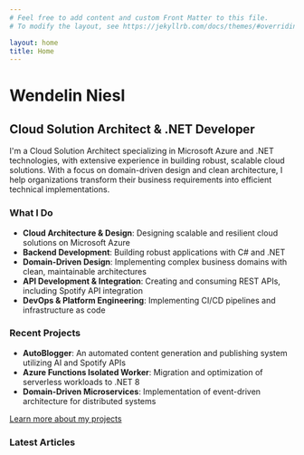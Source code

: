 ```yaml
---
# Feel free to add content and custom Front Matter to this file.
# To modify the layout, see https://jekyllrb.com/docs/themes/#overriding-theme-defaults

layout: home
title: Home
---
```


# Wendelin Niesl

## Cloud Solution Architect & .NET Developer

I'm a Cloud Solution Architect specializing in Microsoft Azure and .NET technologies, with extensive experience in building robust, scalable cloud solutions. With a focus on domain-driven design and clean architecture, I help organizations transform their business requirements into efficient technical implementations.

### What I Do

- **Cloud Architecture & Design**: Designing scalable and resilient cloud solutions on Microsoft Azure
- **Backend Development**: Building robust applications with C# and .NET
- **Domain-Driven Design**: Implementing complex business domains with clean, maintainable architectures
- **API Development & Integration**: Creating and consuming REST APIs, including Spotify API integration
- **DevOps & Platform Engineering**: Implementing CI/CD pipelines and infrastructure as code

### Recent Projects

- **AutoBlogger**: An automated content generation and publishing system utilizing AI and Spotify APIs
- **Azure Functions Isolated Worker**: Migration and optimization of serverless workloads to .NET 8
- **Domain-Driven Microservices**: Implementation of event-driven architecture for distributed systems

[Learn more about my projects](/projects)

### Latest Articles

